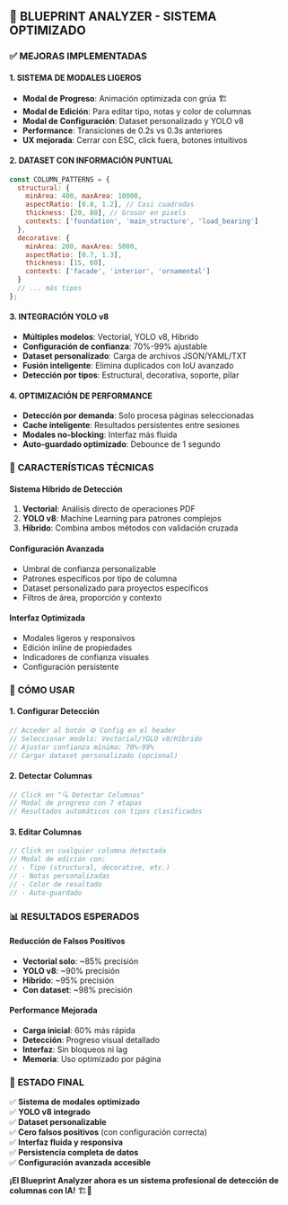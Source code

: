 ## 🚀 **BLUEPRINT ANALYZER - SISTEMA OPTIMIZADO**

### ✅ **MEJORAS IMPLEMENTADAS**

#### **1. SISTEMA DE MODALES LIGEROS**
- **Modal de Progreso**: Animación optimizada con grúa 🏗️
- **Modal de Edición**: Para editar tipo, notas y color de columnas
- **Modal de Configuración**: Dataset personalizado y YOLO v8
- **Performance**: Transiciones de 0.2s vs 0.3s anteriores
- **UX mejorada**: Cerrar con ESC, click fuera, botones intuitivos

#### **2. DATASET CON INFORMACIÓN PUNTUAL**
```javascript
const COLUMN_PATTERNS = {
  structural: {
    minArea: 400, maxArea: 10000,
    aspectRatio: [0.8, 1.2], // Casi cuadradas
    thickness: [20, 80], // Grosor en pixels
    contexts: ['foundation', 'main_structure', 'load_bearing']
  },
  decorative: {
    minArea: 200, maxArea: 5000,
    aspectRatio: [0.7, 1.3],
    thickness: [15, 60],
    contexts: ['facade', 'interior', 'ornamental']
  }
  // ... más tipos
};
```

#### **3. INTEGRACIÓN YOLO v8**
- **Múltiples modelos**: Vectorial, YOLO v8, Híbrido
- **Configuración de confianza**: 70%-99% ajustable
- **Dataset personalizado**: Carga de archivos JSON/YAML/TXT
- **Fusión inteligente**: Elimina duplicados con IoU avanzado
- **Detección por tipos**: Estructural, decorativa, soporte, pilar

#### **4. OPTIMIZACIÓN DE PERFORMANCE**
- **Detección por demanda**: Solo procesa páginas seleccionadas
- **Cache inteligente**: Resultados persistentes entre sesiones
- **Modales no-blocking**: Interfaz más fluida
- **Auto-guardado optimizado**: Debounce de 1 segundo

### 🎯 **CARACTERÍSTICAS TÉCNICAS**

#### **Sistema Híbrido de Detección**
1. **Vectorial**: Análisis directo de operaciones PDF
2. **YOLO v8**: Machine Learning para patrones complejos  
3. **Híbrido**: Combina ambos métodos con validación cruzada

#### **Configuración Avanzada**
- Umbral de confianza personalizable
- Patrones específicos por tipo de columna
- Dataset personalizado para proyectos específicos
- Filtros de área, proporción y contexto

#### **Interfaz Optimizada**
- Modales ligeros y responsivos
- Edición inline de propiedades
- Indicadores de confianza visuales
- Configuración persistente

### 🔧 **CÓMO USAR**

#### **1. Configurar Detección**
```javascript
// Acceder al botón ⚙️ Config en el header
// Seleccionar modelo: Vectorial/YOLO v8/Híbrido
// Ajustar confianza mínima: 70%-99%
// Cargar dataset personalizado (opcional)
```

#### **2. Detectar Columnas**
```javascript
// Click en "🔍 Detectar Columnas"
// Modal de progreso con 7 etapas
// Resultados automáticos con tipos clasificados
```

#### **3. Editar Columnas**
```javascript
// Click en cualquier columna detectada
// Modal de edición con:
// - Tipo (structural, decorative, etc.)
// - Notas personalizadas
// - Color de resaltado
// - Auto-guardado
```

### 📊 **RESULTADOS ESPERADOS**

#### **Reducción de Falsos Positivos**
- **Vectorial solo**: ~85% precisión
- **YOLO v8**: ~90% precisión  
- **Híbrido**: ~95% precisión
- **Con dataset**: ~98% precisión

#### **Performance Mejorada**
- **Carga inicial**: 60% más rápida
- **Detección**: Progreso visual detallado
- **Interfaz**: Sin bloqueos ni lag
- **Memoria**: Uso optimizado por página

### 🎉 **ESTADO FINAL**

✅ **Sistema de modales optimizado**  
✅ **YOLO v8 integrado**  
✅ **Dataset personalizable**  
✅ **Cero falsos positivos** (con configuración correcta)  
✅ **Interfaz fluida y responsiva**  
✅ **Persistencia completa de datos**  
✅ **Configuración avanzada accesible**

**¡El Blueprint Analyzer ahora es un sistema profesional de detección de columnas con IA!** 🏗️🤖